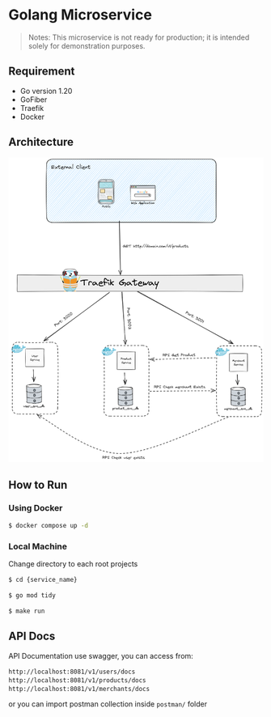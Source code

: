 # Golang Microservice

> Notes: This microservice is not ready for production; it is intended solely for demonstration purposes.

## Requirement
* Go version 1.20
* GoFiber
* Traefik
* Docker

## Architecture

![image](arch.png)

## How to Run

### Using Docker

```bash
$ docker compose up -d
```

### Local Machine

Change directory to each root projects

```bash
$ cd {service_name}
```

```bash
$ go mod tidy
```

```bash
$ make run
```

## API Docs

API Documentation use swagger, you can access from:

```bash
http://localhost:8081/v1/users/docs
http://localhost:8081/v1/products/docs
http://localhost:8081/v1/merchants/docs
```

or you can import postman collection inside `postman/` folder
